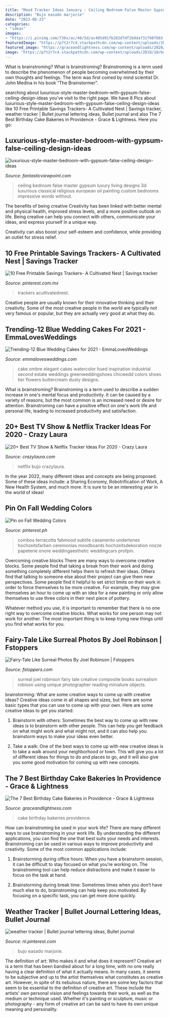 ```yaml
---
title: "Mood Tracker Ideas January : Ceiling Bedroom False Master Gypsum Luxury Living Designs 3d Luxurious Classical Religious European Oil Painting Custom Bedrooms Impressive Words Without"
description: "Bujo easado marjorie"
date: "2023-08-23"
categories:
- "ideas"
images:
- "https://i.pinimg.com/736x/ac/48/5d/ac485d91fb282d7df2bdda731f68fb03.jpg"
featuredImage: "https://p7t2r7c4.stackpathcdn.com/wp-content/uploads/2019/10/bujo-netflix-page.jpg"
featured_image: "https://graceandlightness.com/wp-content/uploads/2020/01/SIN.jpeg"
image: "https://p7t2r7c4.stackpathcdn.com/wp-content/uploads/2019/10/bujo-netflix-page.jpg"
---
```



What is brainstroming?
What is brainstroming? Brainstroming is a term used to describe the phenomenon of people becoming overwhelmed by their own thoughts and feelings. The term was first coined by mind scientist Dr. John Medina in his book “The Brainstormer”.

	

		
searching about luxurious-style-master-bedroom-with-gypsum-false-ceiling-design-ideas you've visit to the right page. We have 8 Pics about luxurious-style-master-bedroom-with-gypsum-false-ceiling-design-ideas like 10 Free Printable Savings Trackers- A Cultivated Nest | Savings tracker, weather tracker | Bullet journal lettering ideas, Bullet journal and also The 7 Best Birthday Cake Bakeries in Providence - Grace &amp; Lightness. Here you go:
		
    
## Luxurious-style-master-bedroom-with-gypsum-false-ceiling-design-ideas

<img loading=lazy src="http://www.fantasticviewpoint.com/wp-content/uploads/2015/01/luxurious-style-master-bedroom-with-gypsum-false-ceiling-design-ideas.jpg" onerror="this.onerror=null;this.src='https://tse1.mm.bing.net/th?id=OIP.PsqDCUA_X4YtH5tsF_AsvwHaFb&amp;pid=15.1';" alt="luxurious-style-master-bedroom-with-gypsum-false-ceiling-design-ideas">

_Source: fantasticviewpoint.com_

>ceiling bedroom false master gypsum luxury living designs 3d luxurious classical religious european oil painting custom bedrooms impressive words without. 

	

The benefits of being creative
Creativity has been linked with better mental and physical health, improved stress levels, and a more positive outlook on life.
Being creative can help you connect with others, communicate your ideas, and express yourself in a unique way.

Creativity can also boost your self-esteem and confidence, while providing an outlet for stress relief.

    
## 10 Free Printable Savings Trackers- A Cultivated Nest | Savings Tracker

<img loading=lazy src="https://i.pinimg.com/736x/a4/c3/df/a4c3df8ed280c4157166012be83d39bd.jpg" onerror="this.onerror=null;this.src='https://tse3.mm.bing.net/th?id=OIP.d2hDub1I-j5Fp8fUx3NTBQHaMi&amp;pid=15.1';" alt="10 Free Printable Savings Trackers- A Cultivated Nest | Savings tracker">

_Source: pinterest.com.mx_

>trackers acultivatednest. 

	

Creative people are usually known for their innovative thinking and their creativity. Some of the most creative people in the world are typically not very famous or popular, but they are actually very good at what they do.

    
## Trending-12 Blue Wedding Cakes For 2021 - EmmaLovesWeddings

<img loading=lazy src="https://emmalovesweddings.com/wp-content/uploads/2020/01/elegant-ombre-blue-wedding-cake.jpg" onerror="this.onerror=null;this.src='https://tse4.mm.bing.net/th?id=OIP.ZBWiUbmAiqaaWzkhNZalGwHaJ7&amp;pid=15.1';" alt="Trending-12 Blue Wedding Cakes for 2021 - EmmaLovesWeddings">

_Source: emmalovesweddings.com_

>cake ombre elegant cakes watercolor hued inspiration industrial second estate weddings greenweddingshoes chicwedd colors shoes tier flowers buttercream dusty designs. 

	

What is brainstroming?
Brainstroming is a term used to describe a sudden increase in one's mental focus and productivity. It can be caused by a variety of reasons, but the most common is an increased need or desire for attention. Brainstroming can have a positive effect on one's work life and personal life, leading to increased productivity and satisfaction.

    
## 20+ Best TV Show &amp; Netflix Tracker Ideas For 2020 - Crazy Laura

<img loading=lazy src="https://p7t2r7c4.stackpathcdn.com/wp-content/uploads/2019/10/bujo-netflix-page.jpg" onerror="this.onerror=null;this.src='https://tse2.mm.bing.net/th?id=OIP.5xjppGEn9A4qgVKSm7WR7AHaLH&amp;pid=15.1';" alt="20+ Best TV Show &amp; Netflix Tracker Ideas For 2020 - Crazy Laura">

_Source: crazylaura.com_

>netflix bujo crazylaura. 

	

In the year 2022, many different ideas and concepts are being proposed. Some of these ideas include: a Sharing Economy, Robotrification of Work, A New Health System, and much more. It is sure to be an interesting year in the world of ideas!

    
## Pin On Fall Wedding Colors

<img loading=lazy src="https://i.pinimg.com/736x/13/ac/1c/13ac1c90a12dd2dcd4d2288100e9bfd5.jpg" onerror="this.onerror=null;this.src='https://tse1.mm.bing.net/th?id=OIP.fYk_KfjxHwCQqq0XNict8QHaNU&amp;pid=15.1';" alt="Pin on Fall Wedding Colors">

_Source: pinterest.ph_

>combos terracotta fabmood subtile casamento undertones hochzeitsfarben ceremonias moodboards hochzeitsdekoration nozze papeterie onore weddingaesthetic weddingcars profpin. 

	

Overcoming creative blocks
There are many ways to overcome creative blocks. Some people find that taking a break from their work and doing something completely different helps them to refresh their ideas. Others find that talking to someone else about their project can give them new perspectives.
Some people find it helpful to set strict limits on their work in order to force themselves to be more creative. For example, they may give themselves an hour to come up with an idea for a new painting or only allow themselves to use three colors in their next piece of pottery.

 Whatever method you use, it is important to remember that there is no one right way to overcome creative blocks. What works for one person may not work for another. The most important thing is to keep trying new things until you find what works for you.

    
## Fairy-Tale Like Surreal Photos By Joel Robinson | Fstoppers

<img loading=lazy src="https://d1w5usc88actyi.cloudfront.net/wp-content/uploads/2013/01/joelrobinson2.jpeg" onerror="this.onerror=null;this.src='https://tse3.mm.bing.net/th?id=OIP.5_3kwzPyz3UiIIUVqi4BdAHaHa&amp;pid=15.1';" alt="Fairy-Tale Like Surreal Photos By Joel Robinson | Fstoppers">

_Source: fstoppers.com_

>surreal joel robinson fairy tale creative composite books surrealism robison using unique photographer reading miniature objects. 

	

brainstorming: What are some creative ways to come up with creative ideas?
Creative ideas come in all shapes and sizes, but there are some basic types that you can use to come up with your own. Here are some creative ideas to get you started:
1. Brainstorm with others: Sometimes the best way to come up with new ideas is to brainstorm with other people. This can help you get feedback on what might work and what might not, and it can also help you brainstorm ways to make your ideas even better.

2. Take a walk: One of the best ways to come up with new creative ideas is to take a walk around your neighborhood or town. This will give you a lot of different ideas for things to do and places to go, and it will also give you some good motivation for coming up with new concepts.


    
## The 7 Best Birthday Cake Bakeries In Providence - Grace &amp; Lightness

<img loading=lazy src="https://graceandlightness.com/wp-content/uploads/2020/01/SIN.jpeg" onerror="this.onerror=null;this.src='https://tse4.mm.bing.net/th?id=OIP.acXddc_TgnnkUJPaRMgzhQHaFS&amp;pid=15.1';" alt="The 7 Best Birthday Cake Bakeries in Providence - Grace &amp; Lightness">

_Source: graceandlightness.com_

>cake birthday bakeries providence. 

	

How can brainstroming be used in your work life?
There are many different ways to use brainstroming in your work life. By understanding the different applications, you can find the one that best suits your needs and interests. Brainstroming can be used in various ways to improve productivity and creativity. Some of the most common applications include:
1) Brainstorming during office hours: When you have a brainstorm session, it can be difficult to stay focused on what you’re working on. The brainstroming tool can help reduce distractions and make it easier to focus on the task at hand.

2) Brainstorming during break time: Sometimes times when you don’t have much else to do, brainstroming can help keep you motivated. By focusing on a specific task, you can get more done quickly.

    
## Weather Tracker | Bullet Journal Lettering Ideas, Bullet Journal

<img loading=lazy src="https://i.pinimg.com/736x/ac/48/5d/ac485d91fb282d7df2bdda731f68fb03.jpg" onerror="this.onerror=null;this.src='https://tse4.mm.bing.net/th?id=OIP.VpDB726nswh-j7DJcAgU3wHaJ3&amp;pid=15.1';" alt="weather tracker | Bullet journal lettering ideas, Bullet journal">

_Source: nl.pinterest.com_

>bujo easado marjorie. 

	

The definition of art: Who makes it and what does it represent?
Creative art is a term that has been bandied about for a long time, with no one really having a clear definition of what it actually means. In many cases, it seems to be subjective and up to the artist themselves what constitutes as creative art. However, in spite of its nebulous nature, there are some key factors that seem to be essential to the definition of creative art. These include the artists' own personal vision and feelings towards their work, as well as the medium or technique used. Whether it's painting or sculpture, music or photography - any form of creative art can be said to have its own unique meaning and personality.

